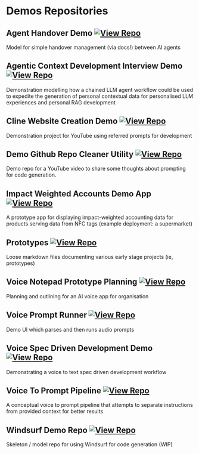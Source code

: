 # Demos Repositories


## Agent Handover Demo [![View Repo](https://img.shields.io/badge/view-repo-green)](https://github.com/danielrosehill/Agent-Handover-Demo)
Model for simple handover management (via docs!) between AI agents

## Agentic Context Development Interview Demo [![View Repo](https://img.shields.io/badge/view-repo-green)](https://github.com/danielrosehill/Agentic-Context-Development-Interview-Demo)
Demonstration modelling how a chained LLM agent workflow could be used to expedite the generation of personal contextual data for personalised LLM experiences and personal RAG development

## Cline Website Creation Demo [![View Repo](https://img.shields.io/badge/view-repo-green)](https://github.com/danielrosehill/Cline-Website-Creation-Demo)
Demonstration project for YouTube using referred prompts for development

## Demo Github Repo Cleaner Utility [![View Repo](https://img.shields.io/badge/view-repo-green)](https://github.com/danielrosehill/Demo-Github-Repo-Cleaner-Utility)
Demo repo for a YouTube video to share some thoughts about prompting for code generation.

## Impact Weighted Accounts Demo App [![View Repo](https://img.shields.io/badge/view-repo-green)](https://github.com/danielrosehill/Impact-Weighted-Accounts-Demo-App)
A prototype app for displaying impact-weighted accounting data for products serving data from NFC tags (example deployment: a supermarket)

## Prototypes [![View Repo](https://img.shields.io/badge/view-repo-green)](https://github.com/danielrosehill/Prototypes)
Loose markdown files documenting various early stage projects (ie, prototypes)

## Voice Notepad Prototype Planning [![View Repo](https://img.shields.io/badge/view-repo-green)](https://github.com/danielrosehill/Voice-Notepad-Prototype-Planning)
Planning and outlining for an AI voice app for organisation

## Voice Prompt Runner [![View Repo](https://img.shields.io/badge/view-repo-green)](https://github.com/danielrosehill/Voice-Prompt-Runner)
Demo UI which parses and then runs audio prompts

## Voice Spec Driven Development Demo [![View Repo](https://img.shields.io/badge/view-repo-green)](https://github.com/danielrosehill/Voice-Spec-Driven-Development-Demo)
Demonstrating a voice to text spec driven development workflow

## Voice To Prompt Pipeline [![View Repo](https://img.shields.io/badge/view-repo-green)](https://github.com/danielrosehill/Voice-To-Prompt-Pipeline)
A conceptual voice to prompt pipeline that attempts to separate instructions from provided context for better results

## Windsurf Demo Repo [![View Repo](https://img.shields.io/badge/view-repo-green)](https://github.com/danielrosehill/Windsurf-Demo-Repo)
Skeleton / model repo for using Windsurf for code generation (WIP)
